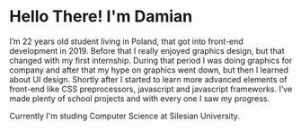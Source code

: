 # Hello There! I'm **Damian**

I’m 22 years old student living in Poland, that got into front-end development in 2019. Before that I&nbsp;really enjoyed graphics design, but that changed with my first internship. During that period I&nbsp;was doing graphics for company and after that my hype on graphics went down, but then I&nbsp;learned about UI&nbsp;design. Shortly after I&nbsp;started to learn more advanced elements of front-end like CSS preprocessors, javascript and javascript frameworks. I’ve made plenty of school projects and with every one I&nbsp;saw my progress.

Currently I'm studing Computer Science at Silesian University.    

<!---
Foxnacity/Foxnacity is a ✨ special ✨ repository because its `README.md` (this file) appears on your GitHub profile.
You can click the Preview link to take a look at your changes.
--->
